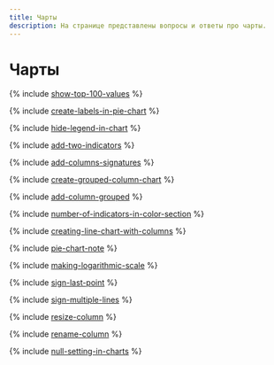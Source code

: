 ```yaml
---
title: Чарты
description: На странице представлены вопросы и ответы про чарты.
---
```


# Чарты


{% include [show-top-100-values](../../_qa/datalens/show-top-100-values.md) %}

{% include [create-labels-in-pie-chart](../../_qa/datalens/create-labels-in-pie-chart.md) %}

{% include [hide-legend-in-chart](../../_qa/datalens/hide-legend-in-chart.md) %}

{% include [add-two-indicators](../../_qa/datalens/add-two-indicators.md) %}

{% include [add-columns-signatures](../../_qa/datalens/add-columns-signatures.md) %}

{% include [create-grouped-column-chart](../../_qa/datalens/create-grouped-column-chart.md) %}

{% include [add-column-grouped](../../_qa/datalens/add-column-grouped.md) %}

{% include [number-of-indicators-in-color-section](../../_qa/datalens/number-of-indicators-in-color-section.md) %}

{% include [creating-line-chart-with-columns](../../_qa/datalens/creating-line-chart-with-columns.md) %}

{% include [pie-chart-note](../../_qa/datalens/pie-chart-note.md) %}

{% include [making-logarithmic-scale](../../_qa/datalens/making-logarithmic-scale.md) %}

{% include [sign-last-point](../../_qa/datalens/sign-last-point.md) %}

{% include [sign-multiple-lines](../../_qa/datalens/sign-multiple-lines.md) %}

{% include [resize-column](../../_qa/datalens/resize-column.md) %}

{% include [rename-column](../../_qa/datalens/rename-column.md) %}

{% include [null-setting-in-charts](../../_qa/datalens/null-setting-in-charts.md) %}


